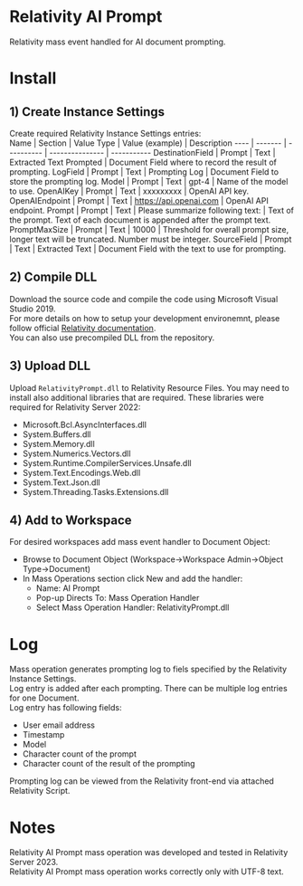 # Relativity AI Prompt
Relativity mass event handled for AI document prompting.

# Install
## 1) Create Instance Settings
Create required Relativity Instance Settings entries:  
Name | Section | Value Type | Value (example) | Description
---- | ------- | ---------- | --------------- | -----------
DestinationField | Prompt | Text | Extracted Text Prompted | Document Field where to record the result of prompting.
LogField | Prompt | Text | Prompting Log | Document Field to store the prompting log.
Model | Prompt | Text | gpt-4 | Name of the model to use.
OpenAIKey | Prompt | Text | xxxxxxxxx | OpenAI API key.
OpenAIEndpoint | Prompt | Text | https://api.openai.com | OpenAI API endpoint.
Prompt | Prompt | Text | Please summarize following text: | Text of the prompt. Text of each document is appended after the prompt text.
PromptMaxSize | Prompt | Text | 10000 | Threshold for overall prompt size, longer text will be truncated. Number must be integer.
SourceField | Prompt | Text | Extracted Text | Document Field with the text to use for prompting.

## 2) Compile DLL
Download the source code and compile the code using Microsoft Visual Studio 2019.  
For more details on how to setup your development environemnt, please follow official [Relativity documentation](https://platform.relativity.com/10.3/index.htm#Relativity_Platform/Setting_up_your_development_environment.htm).  
You can also use precompiled DLL from the repository.

## 3) Upload DLL
Upload `RelativityPrompt.dll` to Relativity Resource Files.
You may need to install also additional libraries that are required. These libraries were required for Relativity Server 2022:
* Microsoft.Bcl.AsyncInterfaces.dll
* System.Buffers.dll
* System.Memory.dll
* System.Numerics.Vectors.dll
* System.Runtime.CompilerServices.Unsafe.dll
* System.Text.Encodings.Web.dll
* System.Text.Json.dll
* System.Threading.Tasks.Extensions.dll

## 4) Add to Workspace
For desired workspaces add mass event handler to Document Object:
* Browse to Document Object (Workspace->Workspace Admin->Object Type->Document)
* In Mass Operations section click New and add the handler:
  * Name: AI Prompt
  * Pop-up Directs To: Mass Operation Handler
  * Select Mass Operation Handler: RelativityPrompt.dll

# Log
Mass operation generates prompting log to fiels specified by the Relativity Instance Settings.  
Log entry is added after each prompting. There can be multiple log entries for one Document.  
Log entry has following fields:
* User email address
* Timestamp
* Model
* Character count of the prompt
* Character count of the result of the prompting

Prompting log can be viewed from the Relativity front-end via attached Relativity Script.

# Notes
Relativity AI Prompt mass operation was developed and tested in Relativity Server 2023.  
Relativity AI Prompt mass operation works correctly only with UTF-8 text.
